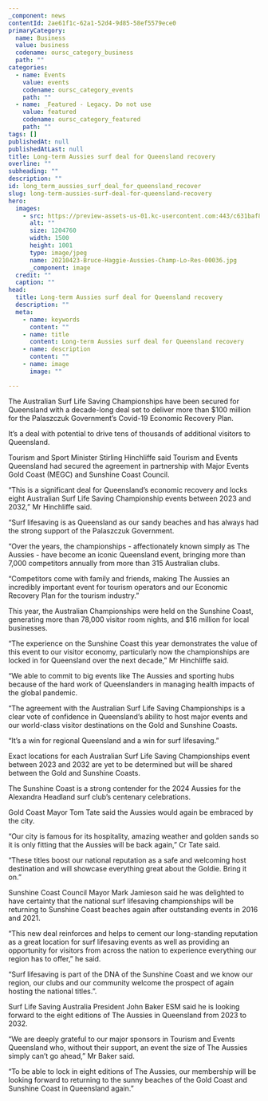 ```yaml
---
_component: news
contentId: 2ae61f1c-62a1-52d4-9d85-58ef5579ece0
primaryCategory:
  name: Business
  value: business
  codename: oursc_category_business
  path: ""
categories:
  - name: Events
    value: events
    codename: oursc_category_events
    path: ""
  - name: _Featured - Legacy. Do not use
    value: featured
    codename: oursc_category_featured
    path: ""
tags: []
publishedAt: null
publishedAtLast: null
title: Long-term Aussies surf deal for Queensland recovery
overline: ""
subheading: ""
description: ""
id: long_term_aussies_surf_deal_for_queensland_recover
slug: long-term-aussies-surf-deal-for-queensland-recovery
hero:
  images:
    - src: https://preview-assets-us-01.kc-usercontent.com:443/c631baf8-1b46-001f-580c-d0001b68b4a8/e5e2073b-6cc4-47df-a87a-02cb1a8c64c2/20210423-Bruce-Haggie-Aussies-Champ-Lo-Res-00036.jpg
      alt: ""
      size: 1204760
      width: 1500
      height: 1001
      type: image/jpeg
      name: 20210423-Bruce-Haggie-Aussies-Champ-Lo-Res-00036.jpg
      _component: image
  credit: ""
  caption: ""
head:
  title: Long-term Aussies surf deal for Queensland recovery
  description: ""
  meta:
    - name: keywords
      content: ""
    - name: title
      content: Long-term Aussies surf deal for Queensland recovery
    - name: description
      content: ""
    - name: image
      image: ""

---
```

The Australian Surf Life Saving Championships have been secured for Queensland with a decade-long deal set to deliver more than $100 million for the Palaszczuk Government’s Covid-19 Economic Recovery Plan.

It’s a deal with potential to drive tens of thousands of additional visitors to Queensland. 

Tourism and Sport Minister Stirling Hinchliffe said Tourism and Events Queensland had secured the agreement in partnership with Major Events Gold Coast (MEGC) and Sunshine Coast Council.

“This is a significant deal for Queensland’s economic recovery and locks eight Australian Surf Life Saving Championship events between 2023 and 2032,” Mr Hinchliffe said.

“Surf lifesaving is as Queensland as our sandy beaches and has always had the strong support of the Palaszczuk Government.

“Over the years, the championships - affectionately known simply as The Aussies - have become an iconic Queensland event, bringing more than 7,000 competitors annually from more than 315 Australian clubs.

“Competitors come with family and friends, making The Aussies an incredibly important event for tourism operators and our Economic Recovery Plan for the tourism industry.”  

This year, the Australian Championships were held on the Sunshine Coast, generating more than 78,000 visitor room nights, and $16 million for local businesses.

“The experience on the Sunshine Coast this year demonstrates the value of this event to our visitor economy, particularly now the championships are locked in for Queensland over the next decade,” Mr Hinchliffe said.       

“We able to commit to big events like The Aussies and sporting hubs because of the hard work of Queenslanders in managing health impacts of the global pandemic.

“The agreement with the Australian Surf Life Saving Championships is a clear vote of confidence in Queensland’s ability to host major events and our world-class visitor destinations on the Gold and Sunshine Coasts.

“It’s a win for regional Queensland and a win for surf lifesaving.”  

Exact locations for each Australian Surf Life Saving Championships event between 2023 and 2032 are yet to be determined but will be shared between the Gold and Sunshine Coasts.

The Sunshine Coast is a strong contender for the 2024 Aussies for the Alexandra Headland surf club’s centenary celebrations.

Gold Coast Mayor Tom Tate said the Aussies would again be embraced by the city.

“Our city is famous for its hospitality, amazing weather and golden sands so it is only fitting that the Aussies will be back again,” Cr Tate said.

“These titles boost our national reputation as a safe and welcoming host destination and will showcase everything great about the Goldie. Bring it on.”

Sunshine Coast Council Mayor Mark Jamieson said he was delighted to have certainty that the national surf lifesaving championships will be returning to Sunshine Coast beaches again after outstanding events in 2016 and 2021.

“This new deal reinforces and helps to cement our long-standing reputation as a great location for surf lifesaving events as well as providing an opportunity for visitors from across the nation to experience everything our region has to offer,” he said.

“Surf lifesaving is part of the DNA of the Sunshine Coast and we know our region, our clubs and our community welcome the prospect of again hosting the national titles.”.

Surf Life Saving Australia President John Baker ESM said he is looking forward to the eight editions of The Aussies in Queensland from 2023 to 2032.

“We are deeply grateful to our major sponsors in Tourism and Events Queensland who, without their support, an event the size of The Aussies simply can’t go ahead,” Mr Baker said.

“To be able to lock in eight editions of The Aussies, our membership will be looking forward to returning to the sunny beaches of the Gold Coast and Sunshine Coast in Queensland again.”
